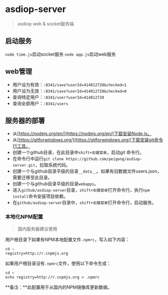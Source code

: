 # asdiop-server

> asdiop web & socket服务端

## 启动服务

`node time.js`启动socket服务
`node app.js`启动web服务

## web管理

- 用户设为有效：`:8341/save?userId=414012720&checked=1`
- 用户设为无效：`:8341/save?userId=414012720&checked=0`
- 查询特定用户：`:8341/user?userId=414012720`
- 查询全部用户：`:8341/users`

## 服务器的部署

- 从[https://nodejs.org/en/](https://nodejs.org/en/)下载安装Node.js。
- 从[https://gitforwindows.org/](https://gitforwindows.org/)下载安装git命令行工具。
- 创建一个github目录，在此目录中`shift+右键菜单`，启动git 命令行。
- 在命令行中运行`git clone https://github.com/peigong/asdiop-server.git`，拉取系统代码。
- 创建一个与github目录平级的目录`__data__`。如果有旧数据文件users.json，需要迁移至此目录。
- 创建一个与github目录平级的目录`webapps`。
- 进入`github/asdiop-server`目录，`shift+右键菜单`打开命令行，执行`npm install`命令安装项目依赖。
- 在`github/asdiop-server`目录中，`shift+右键菜单`打开命令行，启动服务。

### 本地化NPM配置 ###

> 国内服务器建议使用

用户根目录下如果有NPM本地配置文件`.npmrc`，写入如下内容：

    cd ~
    registry=http://r.cnpmjs.org

如果用户根目录没有`.npmrc`文件，使用以下命令生成：

    cd ~
    echo registry=http://r.cnpmjs.org > .npmrc


**备注：**此配置用于从国内的NPM镜像库更新数据。



